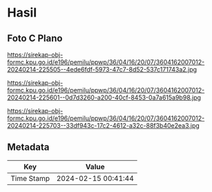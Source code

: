 # Hasil

## Foto C Plano

https://sirekap-obj-formc.kpu.go.id/e196/pemilu/ppwp/36/04/16/20/07/3604162007012-20240214-225505--4ede6fdf-5973-47c7-8d52-537c171743a2.jpg

https://sirekap-obj-formc.kpu.go.id/e196/pemilu/ppwp/36/04/16/20/07/3604162007012-20240214-225601--0d7d3260-a200-40cf-8453-0a7a615a9b98.jpg

https://sirekap-obj-formc.kpu.go.id/e196/pemilu/ppwp/36/04/16/20/07/3604162007012-20240214-225703--33df943c-17c2-4612-a32c-88f3b40e2ea3.jpg


## Metadata

| Key        | Value               |
| ---------- | ------------------- |
| Time Stamp | 2024-02-15 00:41:44 |




